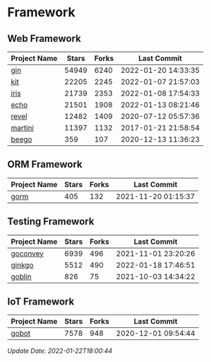 # Framework

## Web Framework
| Project Name | Stars | Forks | Last Commit |
| ------------ | ----- | ----- | ----------- |
| [gin](https://github.com/gin-gonic/gin) | 54949 | 6240 | 2022-01-20 14:33:35 |
| [kit](https://github.com/go-kit/kit) | 22205 | 2245 | 2022-01-07 21:57:03 |
| [iris](https://github.com/kataras/iris) | 21739 | 2353 | 2022-01-08 17:54:33 |
| [echo](https://github.com/labstack/echo) | 21501 | 1908 | 2022-01-13 08:21:46 |
| [revel](https://github.com/revel/revel) | 12482 | 1409 | 2020-07-12 05:57:36 |
| [martini](https://github.com/go-martini/martini) | 11397 | 1132 | 2017-01-21 21:58:54 |
| [beego](https://github.com/astaxie/beego) | 359 | 107 | 2020-12-13 11:36:23 |

## ORM Framework
| Project Name | Stars | Forks | Last Commit |
| ------------ | ----- | ----- | ----------- |
| [gorm](https://github.com/jinzhu/gorm) | 405 | 132 | 2021-11-20 01:15:37 |

## Testing Framework
| Project Name | Stars | Forks | Last Commit |
| ------------ | ----- | ----- | ----------- |
| [goconvey](https://github.com/smartystreets/goconvey) | 6939 | 496 | 2021-11-01 23:20:26 |
| [ginkgo](https://github.com/onsi/ginkgo) | 5512 | 490 | 2022-01-18 17:46:51 |
| [goblin](https://github.com/franela/goblin) | 826 | 75 | 2021-10-03 14:34:22 |

## IoT Framework
| Project Name | Stars | Forks | Last Commit |
| ------------ | ----- | ----- | ----------- |
| [gobot](https://github.com/hybridgroup/gobot) | 7578 | 948 | 2020-12-01 09:54:44 |

*Update Date: 2022-01-22T18:00:44*